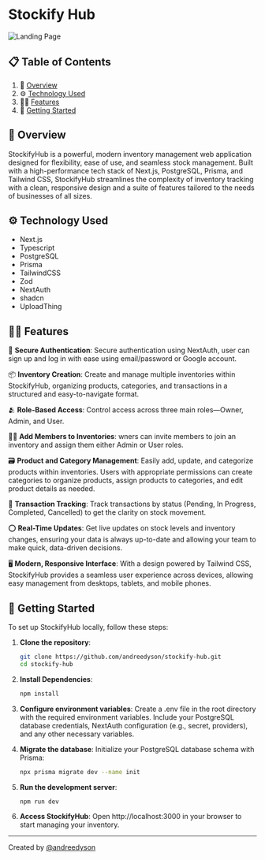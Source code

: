 
# **Stockify Hub**

![Landing Page](https://github.com/user-attachments/assets/f4ec7ad6-c3e7-4718-9aeb-11d6aa70fd6a)

## 📋 <a name="table">Table of Contents</a>

1. 📰 [Overview](#overview)
2. ⚙️ [Technology Used](#tech-stack)
3. 👩‍💻 [Features](#features)
4. 👟 [Getting Started](#started)

## <a name="overview">📰 Overview</a>

StockifyHub is a powerful, modern inventory management web application designed for flexibility, ease of use, and seamless stock management. Built with a high-performance tech stack of Next.js, PostgreSQL, Prisma, and Tailwind CSS, StockifyHub streamlines the complexity of inventory tracking with a clean, responsive design and a suite of features tailored to the needs of businesses of all sizes.


## <a name="tech-stack">⚙️ Technology Used</a>

- Next.js
- Typescript
- PostgreSQL
- Prisma
- TailwindCSS
- Zod
- NextAuth
- shadcn
- UploadThing

  
## <a name="features">👩‍💻 Features</a>

🔐 **Secure Authentication**: Secure authentication using NextAuth, user can sign up and log in with ease using email/password or Google account.

📦 **Inventory Creation**: Create and manage multiple inventories within StockifyHub, organizing products, categories, and transactions in a structured and easy-to-navigate format.

🫂 **Role-Based Access**: Control access across three main roles—Owner, Admin, and User.

🧑‍💻 **Add Members to Inventories**: wners can invite members to join an inventory and assign them either Admin or User roles.

🗃️ **Product and Category Management**: Easily add, update, and categorize products within inventories. Users with appropriate permissions can create categories to organize products, assign products to categories, and edit product details as needed.

🧾 **Transaction Tracking**: Track transactions by status (Pending, In Progress, Completed, Cancelled) to get the clarity on stock movement.

⭕ **Real-Time Updates**: Get live updates on stock levels and inventory changes, ensuring your data is always up-to-date and allowing your team to make quick, data-driven decisions.

🖥️ **Modern, Responsive Interface**: With a design powered by Tailwind CSS, StockifyHub provides a seamless user experience across devices, allowing easy management from desktops, tablets, and mobile phones.

##  <a name="started">👟 Getting Started</a>

To set up StockifyHub locally, follow these steps:

1. **Clone the repository**:
    ```bash
   git clone https://github.com/andreedyson/stockify-hub.git
   cd stockify-hub
    ```
2. **Install Dependencies**:
    ```bash
   npm install
    ```

3. **Configure environment variables**:
   Create a .env file in the root directory with the required environment variables. Include your PostgreSQL database credentials, NextAuth configuration (e.g., secret, providers), and any other necessary variables.

4. **Migrate the database**:
  Initialize your PostgreSQL database schema with Prisma:
    ```bash
    npx prisma migrate dev --name init
    ```

5. **Run the development server**:
    ```bash
   npm run dev
    ```

6. **Access StockifyHub**:
Open http://localhost:3000 in your browser to start managing your inventory.
---
Created by [@andreedyson](https://www.github.com/andreedyson)

